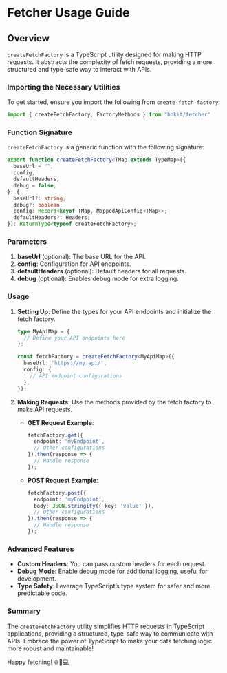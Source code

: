 # Fetcher Usage Guide

## Overview

`createFetchFactory` is a TypeScript utility designed for making HTTP requests. It abstracts the complexity of fetch requests, providing a more structured and type-safe way to interact with APIs.

### Importing the Necessary Utilities

To get started, ensure you import the following from `create-fetch-factory`:

```typescript
import { createFetchFactory, FactoryMethods } from "bnkit/fetcher"
```

### Function Signature

`createFetchFactory` is a generic function with the following signature:

```typescript
export function createFetchFactory<TMap extends TypeMap>({
  baseUrl = "",
  config,
  defaultHeaders,
  debug = false,
}: {
  baseUrl?: string;
  debug?: boolean;
  config: Record<keyof TMap, MappedApiConfig<TMap>>;
  defaultHeaders?: Headers;
}): ReturnType<typeof createFetchFactory>;
```

### Parameters

1. **baseUrl** (optional): The base URL for the API.
2. **config**: Configuration for API endpoints.
3. **defaultHeaders** (optional): Default headers for all requests.
4. **debug** (optional): Enables debug mode for extra logging.

### Usage

1. **Setting Up**: Define the types for your API endpoints and initialize the fetch factory.

    ```typescript
    type MyApiMap = {
      // Define your API endpoints here
    };

    const fetchFactory = createFetchFactory<MyApiMap>({
      baseUrl: 'https://my.api/',
      config: {
        // API endpoint configurations
      },
    });
    ```

2. **Making Requests**: Use the methods provided by the fetch factory to make API requests.

    - **GET Request Example**:

      ```typescript
      fetchFactory.get({
        endpoint: 'myEndpoint',
        // Other configurations
      }).then(response => {
        // Handle response
      });
      ```

    - **POST Request Example**:

      ```typescript
      fetchFactory.post({
        endpoint: 'myEndpoint',
        body: JSON.stringify({ key: 'value' }),
        // Other configurations
      }).then(response => {
        // Handle response
      });
      ```

### Advanced Features

- **Custom Headers**: You can pass custom headers for each request.
- **Debug Mode**: Enable debug mode for additional logging, useful for development.
- **Type Safety**: Leverage TypeScript’s type system for safer and more predictable code.

### Summary

The `createFetchFactory` utility simplifies HTTP requests in TypeScript applications, providing a structured, type-safe way to communicate with APIs. Embrace the power of TypeScript to make your data fetching logic more robust and maintainable!

Happy fetching! 🌐🚀💻

